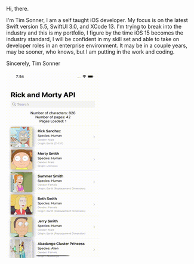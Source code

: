 Hi, there.

I'm Tim Sonner, I am a self taught iOS developer. My focus is on the latest Swift version 5.5, SwiftUI 3.0, and XCode 13. I'm trying to break into the industry and this is my portfolio, I figure by the time iOS 15 becomes the industry standard, I will be confident in my skill set and able to take on developer roles in an enterprise environment. It may be in a couple years, may be sooner, who knows, but I am putting in the work and coding. 

Sincerely, Tim Sonner

![Iphone Simulator animation](./RickAndMortyAPI.gif)
<!---
This is the format for comments in the readme
--->
